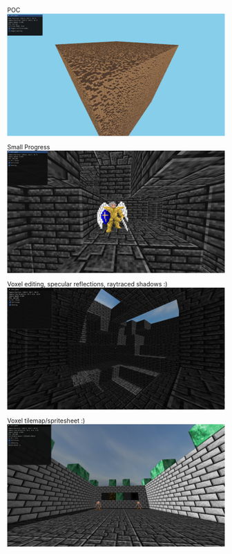 POC
![Alt text](textures/md.png)

Small Progress
![Alt text](textures/md2.png)

Voxel editing, specular reflections, raytraced shadows :)
![Alt text](textures/md3_1.png)

Voxel tilemap/spritesheet :)
![Alt text](textures/md4.png)